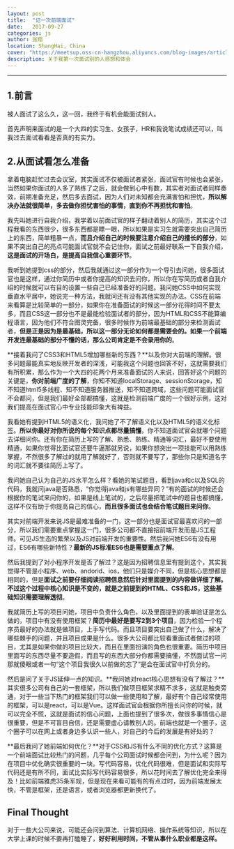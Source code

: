 ```yaml
---
layout: post
title:  "记一次前端面试"
date:   2017-09-27
categories: js
author: 张翔
location: ShangHai, China
cover: "https://meetsup.oss-cn-hangzhou.aliyuncs.com/blog-images/article12/3672.jpg_wh1200.jpg"
description: 关于我第一次面试别的人感想和体会
---
```

---
## 1.前言
被人面试了这么久，这一回，我终于有机会能面试别人。

首先声明来面试的是一个大四的实习生、女孩子，HR和我说笔试成绩还可以，叫我过去面试看看是否真的有实力。


## 2.从面试看怎么准备
拿着电脑赶忙过去会议室，其实面试不仅被面试者紧张，面试官有时候也会紧张，当然如果你面试的人多了熟练了之后，就会做到心中有数，其实者对面试者同样奏效，前期准备充足，然后多去面试，因为人们对未知都会充满害怕和担忧，**所以解决办法就很简单，多去做你担忧害怕的事情，直到你不再担忧和害怕**。

我先叫她进行自我介绍，我学着以前面试官的样子翻动着别人的简历，其实这个过程我看的东西很少，很多东西都是瞟一眼，所以如果是实习生就需要突出自己简历上的东西，简单粗暴一点，**而且介绍自己的时候要注意介绍自己的擅长的部分**，如果不突出自己的亮点可能面试官就不会记住你，面试之前最好联系一下自我介绍，**这是面试的开场白，是提高自我信心重要环节**。

我听到她提到css的部分，然后我就通过这一部分作为一个导引去问她，很多面试官也是这样，通过你简历中或者你提高的知识去问你，所以你在写简历或者自我介绍的时候就可以有目的设置一些自己已经准备好的问题。我问她CSS中如何实现垂直水平居中，她说完一种方法，我就问还有没有其他实现的办法。CSS在前端来看算是比较简单的一部分，如果你在准备面试的时候这一部分花得时间不要太多，而且CSS这一部分也不是最能检验面试者的部分，因为HTML和CSS不能算编程语言，因为他们不符合图灵完备，很多时候作为前端最基础的部分来检测面试者，**但是正是因为是最基础，所以这一部分无论如何都是需要会的。如果一个前端开发连最基础的部分不懂的话，那么公司肯定是不会录用你的**。

**接着我问了CSS3和HTML5增加哪些新的东西？**以及你对大前端的理解。很多问题最能真实地反映开发者的深浅，可能我这个问题也回答不好，这就需要我们有所积累，那么作为一个大四的花两个月来准备面试的人来说，回答好这个问题的关键是，**你对前端广度的了解**，你知不知道localStorage、sessionStorage，知不知道html5多线程、知不知道服务器推送，知不知道跨域，这些问题可能面试官不会都问，但是我们最好全部都搞懂，这就是检测前端广度的一个很好示例，这对我们提高在面试官心中专业技能印象大有裨益。

我看她有提到HTML5的语义化，我问她了不了解语义化以及HTML5的语义化标签。**所以你最好对你所说的每个知识点都尽量搞懂**，你不知道面试官会就哪个问题去详细问你。还有你在简历上写的了解、熟悉、熟练、精通等词汇，最好不要使用精通，如果你觉得比面试官还要牛逼那就另说，如果你想突出一项技能可以用熟练掌握，不然很多了解过的就用了解就好了，否则就不要写了，那些你只是知道名字的词汇就不要往简历上写了。

我问她自己认为自己的JS水平怎么样？看她的笔试题目，看到java和c以及SQL的代码，我就问java是否熟悉，“你觉得java和js有哪些异同？”有的面试的时候还会根据你的笔试来问你的，如果是线上笔试的，之后尽量把笔试中的题目也都搞懂，这样不仅有助于你提高自己的信心，**而且很多面试也会结合笔试题目来问你**。

其实对前端开发来说JS是最难准备的一门，这一部分也是面试官最喜欢问的一部分，所以我们需要重点掌握这一门，很多公司都不直接招前端开发而是JS工程师。可见JS生态的繁荣以及JS对前端开发的重要性。然后我问她ES6有没有用过，ES6有哪些新特性？**最新的JS标准ES6也是需要重点了解**。

然后我提到了对小程序开发是否了解过？这是因为招聘信息里有提到这个，其实我觉得不管是小程序、web、andorid、ios，他们只是媒介不同，但是核心思想都是相同的，但是**面试之前要仔细阅读招聘信息然后针对里面提到的内容做详细了解。不过这个过程中核心知识是不变的，就是之前提到的HTML、CSS和JS，这些基础知识需要理解透彻**。

我就简历上写的项目问她，项目中负责什么角色，以及里面提到的表单验证是怎么做的，项目中有没有使用框架？**简历中最好是要写2到3个项目**，因为检验一个程序员最好的办法就是做项目，上手写代码。而且项目要突出自己做了什么，解决了哪些棘手的问题，并且项目成果是什么。很多大公司都比较看重面试者做过的项目，尤其是如果你做的项目比较大，而且在里面扮演的角色也很重要。简历中项目里面写的东西尽量不要造假，而且写的东西大部分你都需要搞懂，不然面试官一问那就傻眼或者一句“这个项目我很久以前做的忘了”是会在面试官中打负分的。

然后是问了关于JS延伸一点的知识。**我问她对react核心思想有没有了解过？**其实很多公司有自己的一套框架，所以我们做项目框架求精不求多，这就是触类旁通，对于一些当下热门的框架我们可以做一些使用和了解，最好有个自己经常使用的框架，可以是react，可以是Vue。这样面试官会根据你所擅长问你的时候，就可以完全不慌，这就是面试的信心问题，上面也提到了很多次，做很多事情信心是很重要，但是不可盲目自信，还是需要虚心请教别人的。前端也就是一个圈子，这个圈子可以在网上或者身边多认识一些人，对自己的今后的发展是有好处的？

**最后我问了她前端如何优化？**对于CSS和JS有什么不同的优化方式？这算是一个前端面试比较热门的问题，几乎每个公司面试时候都会问到，为什么呢？因为在项目中优化确实很重要的一块。写代码容易，优化代码很难，但是面试和实际写代码还是有所不同，面试比实际写代码容易很多，所以花时间去了解优化完全来得及！比如前端雅虎35条军规，但是现在来看可能有的有点过时，因为前端发展太快，不管是框架，还是语言，或者浏览器都更新换代了。

## Final Thought
对于一些大公司来说，可能还会问到算法、计算机网络、操作系统等知识，所以在大学上课的时候不要再打瞌睡了，**好好利用时间，不管从事什么职业都是这样。**